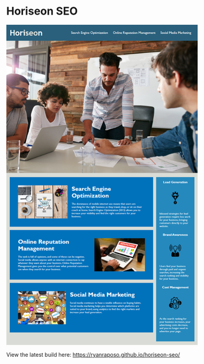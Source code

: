 # Horiseon SEO

![Horiseon SEO screenshot](./assets/images/mockup.png)

View the latest build here: https://ryanraposo.github.io/horiseon-seo/